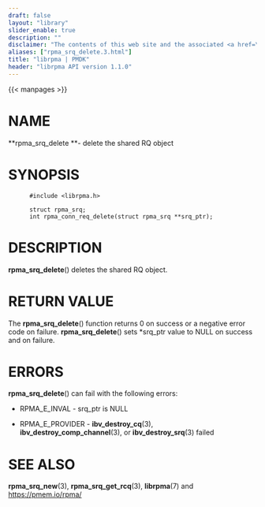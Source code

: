 ```yaml
---
draft: false
layout: "library"
slider_enable: true
description: ""
disclaimer: "The contents of this web site and the associated <a href=\"https://github.com/pmem\">GitHub repositories</a> are BSD-licensed open source."
aliases: ["rpma_srq_delete.3.html"]
title: "librpma | PMDK"
header: "librpma API version 1.1.0"
---
```

{{< manpages >}}

[comment]: <> (SPDX-License-Identifier: BSD-3-Clause)
[comment]: <> (Copyright 2020-2022, Intel Corporation)

# NAME

**rpma_srq_delete **- delete the shared RQ object

# SYNOPSIS

          #include <librpma.h>

          struct rpma_srq;
          int rpma_conn_req_delete(struct rpma_srq **srq_ptr);

# DESCRIPTION

**rpma_srq_delete**() deletes the shared RQ object.

# RETURN VALUE

The **rpma_srq_delete**() function returns 0 on success or a negative
error code on failure. **rpma_srq_delete**() sets \*srq_ptr value to
NULL on success and on failure.

# ERRORS

**rpma_srq_delete**() can fail with the following errors:

-   RPMA_E\_INVAL - srq_ptr is NULL

-   RPMA_E\_PROVIDER - **ibv_destroy_cq**(3),
    **ibv_destroy_comp_channel**(3), or **ibv_destroy_srq**(3) failed

# SEE ALSO

**rpma_srq_new**(3), **rpma_srq_get_rcq**(3), **librpma**(7) and
https://pmem.io/rpma/
